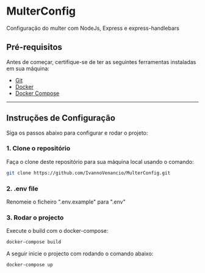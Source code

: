# MulterConfig
  Configuração do multer com NodeJs, Express e express-handlebars
## Pré-requisitos

Antes de começar, certifique-se de ter as seguintes ferramentas instaladas em sua máquina:

- [Git](https://git-scm.com)
- [Docker](https://www.docker.com/)
- [Docker Compose](https://docs.docker.com/compose/)

---

## Instruções de Configuração

Siga os passos abaixo para configurar e rodar o projeto:

### 1. Clone o repositório

Faça o clone deste repositório para sua máquina local usando o comando:

```bash
git clone https://github.com/IvannoVenancio/MulterConfig.git

```
### 2. .env file
 Renomeie o ficheiro ".env.example" para ".env"

### 3. Rodar o projecto

Execute o build com o docker-compose:

```bash
docker-compose build

```

A seguir inicie o projecto com rodando o comando abaixo:

```bash
docker-compose up

```